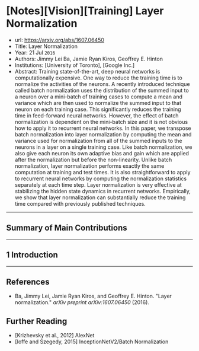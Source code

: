 # [Notes][Vision][Training] Layer Normalization

* url: https://arxiv.org/abs/1607.06450
* Title: Layer Normalization
* Year: 21 Jul `2016`
* Authors: Jimmy Lei Ba, Jamie Ryan Kiros, Geoffrey E. Hinton
* Institutions: [University of Toronto], [Google Inc.]
* Abstract: Training state-of-the-art, deep neural networks is computationally expensive. One way to reduce the training time is to normalize the activities of the neurons. A recently introduced technique called batch normalization uses the distribution of the summed input to a neuron over a mini-batch of training cases to compute a mean and variance which are then used to normalize the summed input to that neuron on each training case. This significantly reduces the training time in feed-forward neural networks. However, the effect of batch normalization is dependent on the mini-batch size and it is not obvious how to apply it to recurrent neural networks. In this paper, we transpose batch normalization into layer normalization by computing the mean and variance used for normalization from all of the summed inputs to the neurons in a layer on a single training case. Like batch normalization, we also give each neuron its own adaptive bias and gain which are applied after the normalization but before the non-linearity. Unlike batch normalization, layer normalization performs exactly the same computation at training and test times. It is also straightforward to apply to recurrent neural networks by computing the normalization statistics separately at each time step. Layer normalization is very effective at stabilizing the hidden state dynamics in recurrent networks. Empirically, we show that layer normalization can substantially reduce the training time compared with previously published techniques.

----------------------------------------------------------------------------------------------------

## Summary of Main Contributions

----------------------------------------------------------------------------------------------------

## 1 Introduction

<!-- $$\begin{align*}
    \mu & = \frac{1}{H}\sum_{i=1}^{H}W_{i, \cdot}x \\
    \mu' & = \frac{1}{H}\sum_{i=1}^{H}(\delta W_{i, \cdot} + \gamma^{\top})x \\
         & = \delta\frac{1}{H}\sum_{i=1}^{H}W_{i, \cdot}x + \frac{1}{H}\sum_{i=1}^{H}\gamma^{\top}x \\
         & = \delta\mu + \gamma^{\top}x
    \end{align*}$$ -->

----------------------------------------------------------------------------------------------------

## References

* Ba, Jimmy Lei, Jamie Ryan Kiros, and Geoffrey E. Hinton. "Layer normalization." *arXiv preprint arXiv:1607.06450* (2016).

## Further Reading

* [Krizhevsky et al., 2012] AlexNet
* [Ioffe and Szegedy, 2015] InceptionNetV2/Batch Normalization
